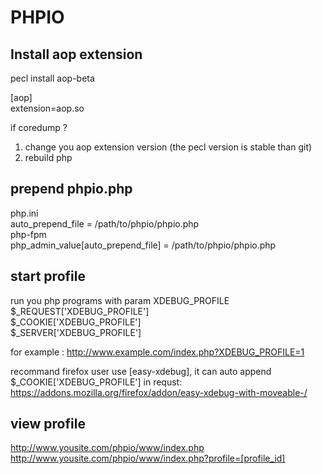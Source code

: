 # PHPIO

## Install aop extension
pecl install aop-beta

[aop]  
extension=aop.so 

if coredump ?  
1. change you aop extension version (the pecl version is stable than git)  
2. rebuild php

## prepend phpio.php
php.ini  
auto_prepend_file = /path/to/phpio/phpio.php  
php-fpm  
php_admin_value[auto_prepend_file] = /path/to/phpio/phpio.php

## start profile
run you php programs with param XDEBUG_PROFILE  
$_REQUEST['XDEBUG_PROFILE']  
$_COOKIE['XDEBUG_PROFILE']  
$_SERVER['XDEBUG_PROFILE']  

for example : 
http://www.example.com/index.php?XDEBUG_PROFILE=1 

recommand firefox user use [easy-xdebug], it can auto append $_COOKIE['XDEBUG_PROFILE'] in requst: 
https://addons.mozilla.org/firefox/addon/easy-xdebug-with-moveable-/

## view profile
http://www.yousite.com/phpio/www/index.php   
http://www.yousite.com/phpio/www/index.php?profile=[profile_id]
